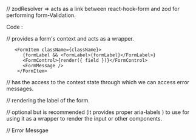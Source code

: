 // zodResolver => acts as a link between react-hook-form and zod for performing form-Validation.


Code :

// provides a form's context and acts as a wrapper.
<Form {...form}>
</Form>


       <FormItem className={className}>
          {formLabel && <FormLabel>{formLabel}</FormLabel>}
          <FormControl>{render({ field })}</FormControl>
          <FormMessage />
        </FormItem>


// has the access to the context state through which we can access error messages. 
<FormItem>
</FormItem>

// rendering the label of the form.
<FormLabel>
</FormLabel>

// optional but is recommended (it provides proper aria-labels ) to use for using it as a wrapper to render the input or other components.
<FormControl>
</FormControl>

// Error Messgae
<FormMessage />

